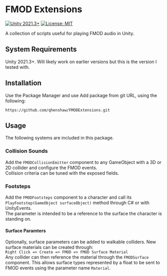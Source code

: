 # FMOD Extensions
[![Unity 2021.3+](https://img.shields.io/badge/unity-2021.3%2B-blue.svg)](https://unity3d.com/get-unity/download)
[![License: MIT](https://img.shields.io/badge/License-MIT-brightgreen.svg)](LICENSE.md)

A collection of scripts useful for playing FMOD audio in Unity.

## System Requirements
Unity 2021.3+. Will likely work on earlier versions but this is the version I tested with.

## Installation
Use the Package Manager and use Add package from git URL, using the following: 
```
https://github.com/qhenshaw/FMODExtensions.git
```

## Usage
The following systems are included in this package.

### Collision Sounds
Add the ```FMODCollisionEmitter``` component to any GameObject with a 3D or 2D collider and configure the FMOD events.  
Collision criteria can be tuned with the exposed fields.

### Footsteps
Add the ```FMODFootsteps``` component to a character and call its ```PlayFootstep(GameObject surfaceObject)``` method through C# or with UnityEvents.  
The parameter is intended to be a reference to the surface the character is standing on.

#### Surface Paramters
Optionally, surface parameters can be added to walkable colliders. New surface materials can be created through:  
```Right Click => Create => FMOD => FMOD Surface Material```  
Any collider can then reference the material through the ```FMODSurface``` component. This allows surface types represented by a float to be sent to FMOD events using the parameter name ```Material```.
